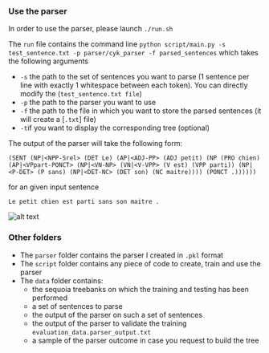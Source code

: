 ### Use the parser
In order to use the parser, please launch 
`./run.sh`

The `run` file contains the command line `python script/main.py -s test_sentence.txt -p parser/cyk_parser -f parsed_sentences` which takes the following arguments

- `-s` the path to the set of sentences you want to parse (1 sentence per line with exactly 1 whitespace between each token). You can directly modify the (`test_sentence.txt file`)
- `-p` the path to the parser you want to use 
- `-f` the path to the file in which you want to store the parsed sentences (it will create a [`.txt`] file)
- `-t`if you want to display the corresponding tree (optional)

The output of the parser will take the following form:


`(SENT (NP|<NPP-Srel> (DET Le) (AP|<ADJ-PP> (ADJ petit) (NP (PRO chien) (AP|<VPpart-PONCT> (NP|<VN-NP> (VN|<V-VPP> (V est) (VPP parti)) (NP|<P-DET> (P sans) (NP|<DET-NC> (DET son) (NC maitre)))) (PONCT .))))))` 

for an given input sentence

`Le petit chien est parti sans son maitre .` 

![alt text](https://github.com/cchadd/cyk_parser/data/blob/master/sample.png)




### Other folders

- The `parser` folder contains the parser I created in `.pkl` format
- The `script` folder contains any piece of code to create, train and use the parser
- The `data` folder contains:
  - the sequoia treebanks on which the training and testing has been performed
  - a set of sentences to parse
  - the output of the parser on such a set of sentences
  - the output of the parser to validate the training `evaluation_data.parser_output.txt`
  - a sample of the parser outcome in case you request to build the tree
